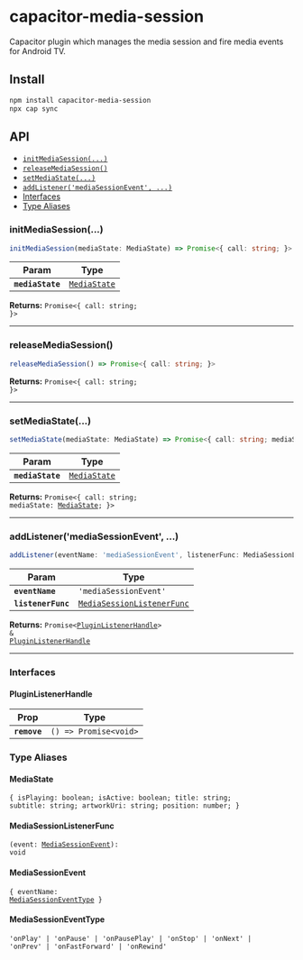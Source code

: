 # capacitor-media-session

Capacitor plugin which manages the media session and fire media events for Android TV.

## Install

```bash
npm install capacitor-media-session
npx cap sync
```

## API

<docgen-index>

* [`initMediaSession(...)`](#initmediasession)
* [`releaseMediaSession()`](#releasemediasession)
* [`setMediaState(...)`](#setmediastate)
* [`addListener('mediaSessionEvent', ...)`](#addlistenermediasessionevent)
* [Interfaces](#interfaces)
* [Type Aliases](#type-aliases)

</docgen-index>

<docgen-api>
<!--Update the source file JSDoc comments and rerun docgen to update the docs below-->

### initMediaSession(...)

```typescript
initMediaSession(mediaState: MediaState) => Promise<{ call: string; }>
```

| Param            | Type                                              |
| ---------------- | ------------------------------------------------- |
| **`mediaState`** | <code><a href="#mediastate">MediaState</a></code> |

**Returns:** <code>Promise&lt;{ call: string; }&gt;</code>

--------------------


### releaseMediaSession()

```typescript
releaseMediaSession() => Promise<{ call: string; }>
```

**Returns:** <code>Promise&lt;{ call: string; }&gt;</code>

--------------------


### setMediaState(...)

```typescript
setMediaState(mediaState: MediaState) => Promise<{ call: string; mediaState: MediaState; }>
```

| Param            | Type                                              |
| ---------------- | ------------------------------------------------- |
| **`mediaState`** | <code><a href="#mediastate">MediaState</a></code> |

**Returns:** <code>Promise&lt;{ call: string; mediaState: <a href="#mediastate">MediaState</a>; }&gt;</code>

--------------------


### addListener('mediaSessionEvent', ...)

```typescript
addListener(eventName: 'mediaSessionEvent', listenerFunc: MediaSessionListenerFunc) => Promise<PluginListenerHandle> & PluginListenerHandle
```

| Param              | Type                                                                          |
| ------------------ | ----------------------------------------------------------------------------- |
| **`eventName`**    | <code>'mediaSessionEvent'</code>                                              |
| **`listenerFunc`** | <code><a href="#mediasessionlistenerfunc">MediaSessionListenerFunc</a></code> |

**Returns:** <code>Promise&lt;<a href="#pluginlistenerhandle">PluginListenerHandle</a>&gt; & <a href="#pluginlistenerhandle">PluginListenerHandle</a></code>

--------------------


### Interfaces


#### PluginListenerHandle

| Prop         | Type                                      |
| ------------ | ----------------------------------------- |
| **`remove`** | <code>() =&gt; Promise&lt;void&gt;</code> |


### Type Aliases


#### MediaState

<code>{ isPlaying: boolean; isActive: boolean; title: string; subtitle: string; artworkUri: string; position: number; }</code>


#### MediaSessionListenerFunc

<code>(event: <a href="#mediasessionevent">MediaSessionEvent</a>): void</code>


#### MediaSessionEvent

<code>{ eventName: <a href="#mediasessioneventtype">MediaSessionEventType</a> }</code>


#### MediaSessionEventType

<code>'onPlay' | 'onPause' | 'onPausePlay' | 'onStop' | 'onNext' | 'onPrev' | 'onFastForward' | 'onRewind'</code>

</docgen-api>
